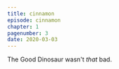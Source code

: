 ```yaml
---
title: cinnamon
episode: cinnamon
chapter: 1
pagenumber: 3
date: 2020-03-03
---
```


The Good Dinosaur wasn't _that_ bad.
